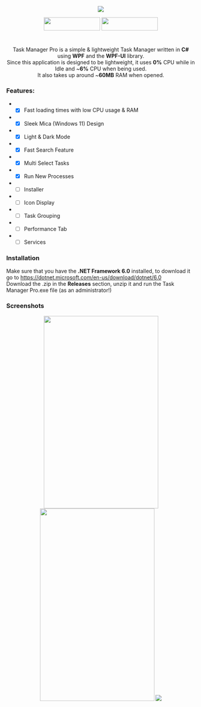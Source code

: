 <p align="center">
  <img src="https://github.com/bl4ckkdev/TaskManagerPro/assets/72033313/9ab1b158-cc3d-4776-925f-c8040c2557ff"/>
</p>
<p align="center">
  
  <img src="https://github.com/bl4ckkdev/TaskManagerPro/assets/72033313/535bd6bd-df20-4aee-9a88-40b48e6cdc2d" width="150px" height="35px"/>
  <img src="https://github.com/bl4ckkdev/TaskManagerPro/assets/72033313/b9988a8f-b6de-403e-a0fd-c2c799a9b166" width="150px" height="35px"/>
</p>

# 
<p align="center">
Task Manager Pro is a simple & lightweight Task Manager written in <b>C#</b> using <b>WPF</b> and the <b>WPF-UI</b> library.<br>
Since this application is designed to be lightweight, it uses <b>0%</b> CPU while in Idle and ~<b>6%</b> CPU when being used.<br> 
  It also takes up around ~<b>60MB</b> RAM when opened. 
  </p>

### Features:
- - [x] Fast loading times with low CPU usage & RAM
- - [X] Sleek Mica (Windows 11) Design
- - [X] Light & Dark Mode
- - [X] Fast Search Feature
- - [X] Multi Select Tasks
- - [X] Run New Processes
- - [ ] Installer
- - [ ] Icon Display
- - [ ] Task Grouping
- - [ ] Performance Tab
- - [ ] Services
 
### Installation
Make sure that you have the <b>.NET Framework 6.0</b> installed, to download it go to https://dotnet.microsoft.com/en-us/download/dotnet/6.0<br>
Download the .zip in the <b>Releases</b> section, unzip it and run the Task Manager Pro.exe file (as an administrator!)
<br>
### Screenshots
<p align="center">
<img src="https://github.com/bl4ckkdev/TaskManagerPro/assets/72033313/bf2c3a91-6309-4882-84c8-91bf460e6e59" width="305" height="512">
<img src="https://github.com/bl4ckkdev/TaskManagerPro/assets/72033313/8bf8dd4a-f72f-427b-86cc-15aff9e18a02" width="305" height="512">
<img src="https://github.com/bl4ckkdev/TaskManagerPro/assets/72033313/f6303765-efc3-46a3-aaba-144f3f7cc918">
</p>

